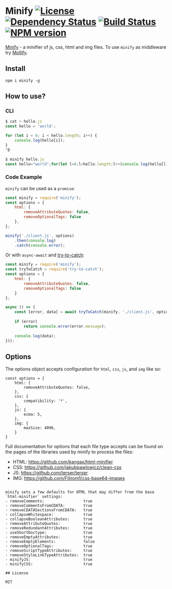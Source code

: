 Minify [![License][LicenseIMGURL]][LicenseURL] [![Dependency Status][DependencyStatusIMGURL]][DependencyStatusURL] [![Build Status][BuildStatusIMGURL]][BuildStatusURL] [![NPM version][NPMIMGURL]][NPMURL]
===============
[NPMIMGURL]:                https://img.shields.io/npm/v/minify.svg?style=flat
[BuildStatusIMGURL]:        https://img.shields.io/travis/coderaiser/minify/master.svg?style=flat
[DependencyStatusIMGURL]:   https://img.shields.io/david/coderaiser/minify.svg?style=flat
[LicenseIMGURL]:            https://img.shields.io/badge/license-MIT-317BF9.svg?style=flat
[NPM_INFO_IMG]:             https://nodei.co/npm/minify.png?stars
[NPMURL]:                   http://npmjs.org/package/minify
[LicenseURL]:               https://tldrlegal.com/license/mit-license "MIT License"
[BuildStatusURL]:           http://travis-ci.org/coderaiser/minify  "Build Status"
[DependencyStatusURL]:      https://david-dm.org/coderaiser/minify "Dependency Status"

[Minify](http://coderaiser.github.io/minify "Minify") - a minifier of js, css, html and img files.
To use `minify` as middleware try [Mollify](https://github.com/coderaiser/node-mollify "Mollify").

## Install

```
npm i minify -g
```

## How to use?

### CLI

```js
$ cat > hello.js
const hello = 'world';

for (let i = 0; i < hello.length; i++) {
    console.log(hello[i]);
}
^D

$ minify hello.js
const hello="world";for(let l=0;l<hello.length;l++)console.log(hello[l]);
```

### Code Example

`minify` can be used as a `promise`:

```js
const minify = require('minify');
const options = {
    html: {
        removeAttributeQuotes: false,
        removeOptionalTags: false
    },
};

minify('./client.js', options)
    .then(console.log)
    .catch(console.error);

```

Or with `async-await` and [try-to-catch](https://github.com/coderaiser/try-to-catch'):

```js
const minify = require('minify');
const tryToCatch = require('try-to-catch');
const options = {
    html: {
        removeAttributeQuotes: false,
        removeOptionalTags: false
    }
};

async () => {
    const [error, data] = await tryToCatch(minify, './client.js', options);
    
    if (error)
        return console.error(error.message);
    
    console.log(data);
}();
```

## Options

The options object accepts configuration for `html`, `css`, `js`, and `img` like so:

```
const options = {
    html: {
        removeAttributeQuotes: false,
    },
    css: {
        compatibility: '*',
    },
    js: {
        ecma: 5,
    },
    img: {
        maxSize: 4096,
    }
}
```

Full documentation for options that each file type accepts can be found on the pages of the libraries used by minify to process the files:
- HTML: https://github.com/kangax/html-minifier
- CSS: https://github.com/jakubpawlowicz/clean-css
- JS: https://github.com/terser/terser
- IMG: https://github.com/Filirom1/css-base64-images

```

minify sets a few defaults for HTML that may differ from the base `html-minifier` settings:
- removeComments:                 true
- removeCommentsFromCDATA:        true
- removeCDATASectionsFromCDATA:   true
- collapseWhitespace:             true
- collapseBooleanAttributes:      true
- removeAttributeQuotes:          true
- removeRedundantAttributes:      true
- useShortDoctype:                true
- removeEmptyAttributes:          true
- removeEmptyElements:            false
- removeOptionalTags:             true
- removeScriptTypeAttributes:     true
- removeStyleLinkTypeAttributes:  true
- minifyJS:                       true
- minifyCSS:                      true

## License

MIT

